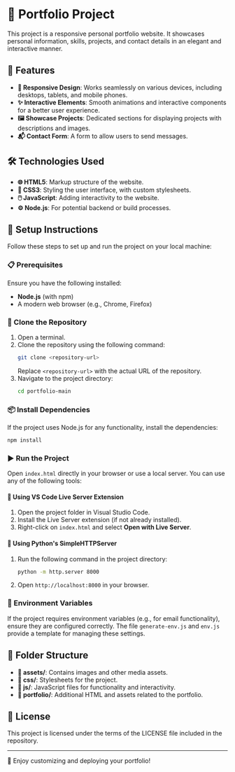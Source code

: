 
# 🚀 Portfolio Project

This project is a responsive personal portfolio website. It showcases personal information, skills, projects, and contact details in an elegant and interactive manner.

## 🌟 Features

- **📱 Responsive Design**: Works seamlessly on various devices, including desktops, tablets, and mobile phones.
- **✨ Interactive Elements**: Smooth animations and interactive components for a better user experience.
- **🖼️ Showcase Projects**: Dedicated sections for displaying projects with descriptions and images.
- **📬 Contact Form**: A form to allow users to send messages.

## 🛠️ Technologies Used

- **🌐 HTML5**: Markup structure of the website.
- **🎨 CSS3**: Styling the user interface, with custom stylesheets.
- **🖱️ JavaScript**: Adding interactivity to the website.
- **⚙️ Node.js**: For potential backend or build processes.

## 📝 Setup Instructions

Follow these steps to set up and run the project on your local machine:

### 📋 Prerequisites

Ensure you have the following installed:
- **Node.js** (with npm)
- A modern web browser (e.g., Chrome, Firefox)

### 📂 Clone the Repository

1. Open a terminal.
2. Clone the repository using the following command:
   ```bash
   git clone <repository-url>
   ```
   Replace `<repository-url>` with the actual URL of the repository.
3. Navigate to the project directory:
   ```bash
   cd portfolio-main
   ```

### 📦 Install Dependencies

If the project uses Node.js for any functionality, install the dependencies:
```bash
npm install
```

### ▶️ Run the Project

Open `index.html` directly in your browser or use a local server. You can use any of the following tools:

#### 🧰 Using VS Code Live Server Extension
1. Open the project folder in Visual Studio Code.
2. Install the Live Server extension (if not already installed).
3. Right-click on `index.html` and select **Open with Live Server**.

#### 🐍 Using Python's SimpleHTTPServer
1. Run the following command in the project directory:
   ```bash
   python -m http.server 8000
   ```
2. Open `http://localhost:8000` in your browser.

### 🔑 Environment Variables

If the project requires environment variables (e.g., for email functionality), ensure they are configured correctly. The file `generate-env.js` and `env.js` provide a template for managing these settings.

## 📂 Folder Structure

- **📁 assets/**: Contains images and other media assets.
- **📁 css/**: Stylesheets for the project.
- **📁 js/**: JavaScript files for functionality and interactivity.
- **📁 portfolio/**: Additional HTML and assets related to the portfolio.

## 📜 License

This project is licensed under the terms of the LICENSE file included in the repository.

---

🎉 Enjoy customizing and deploying your portfolio!
